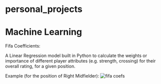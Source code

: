 # personal_projects


# Machine Learning

Fifa Coefficients:

A Linear Regression model built in Python to calculate the weights or importance of different player attributes (e.g. strength, crossing) for their overall rating, for a given position.

Example (for the position of Right Midfielder):
![fifa coefs](https://github.com/user-attachments/assets/6ff2d3b5-76dd-4f8d-9083-efcc1cc20f16)
